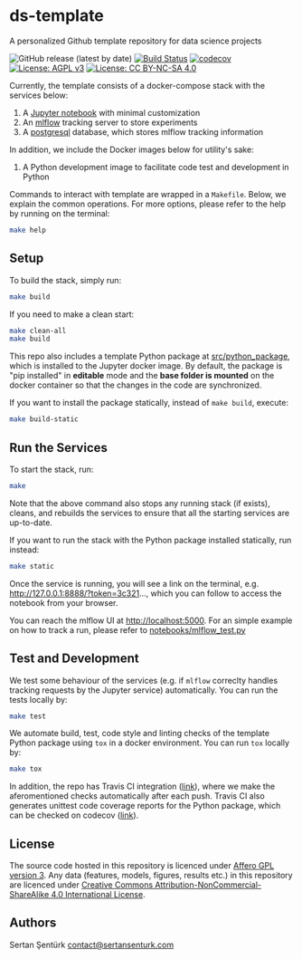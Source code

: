 # ds-template

A personalized Github template repository for data science projects

![GitHub release (latest by date)](https://img.shields.io/github/v/release/sertansenturk/ds-template) [![Build Status](https://travis-ci.com/sertansenturk/ds-template.svg?branch=master)](https://travis-ci.com/sertansenturk/ds-template) [![codecov](https://codecov.io/gh/sertansenturk/ds-template/branch/master/graph/badge.svg)](https://codecov.io/gh/sertansenturk/ds-template) [![License: AGPL v3](https://img.shields.io/badge/License-AGPL%20v3-ff69b4.svg)](http://www.gnu.org/licenses/agpl-3.0) [![License: CC BY-NC-SA 4.0](https://img.shields.io/badge/License-CC%20BY--NC--SA%204.0-ff69b4.svg)](http://creativecommons.org/licenses/by-nc-sa/4.0/)

Currently, the template consists of a docker-compose stack with the services below:

1. A [Jupyter notebook](https://jupyter.org/) with minimal customization
2. An [mlflow](https://mlflow.org/) tracking server to store experiments
3. A [postgresql](https://www.postgresql.org/) database, which stores mlflow tracking information

In addition, we include the Docker images below for utility's sake:

1. A Python development image to facilitate code test and development in Python

Commands to interact with template are wrapped in a `Makefile`. Below, we explain the common operations. For more options, please refer to the help by running on the terminal:

```bash
make help
```

## Setup

To build the stack, simply run:

```bash
make build
```

If you need to make a clean start:

```bash
make clean-all
make build
```

This repo also includes a template Python package at [src/python_package](src/python_package), which is installed to the Jupyter docker image. By default, the package is "pip installed" in **editable** mode and the **base folder is mounted** on the docker container so that the changes in the code are synchronized.

If you want to install the package statically, instead of `make build`, execute:

```bash
make build-static
```

## Run the Services

To start the stack, run:

```bash
make
```

Note that the above command also stops any running stack (if exists), cleans, and rebuilds the services to ensure that all the starting services are up-to-date.

If you want to run the stack with the Python package installed statically, run instead:

```bash
make static
```

Once the service is running, you will see a link on the terminal, e.g. http://127.0.0.1:8888/?token=3c321..., which you can follow to access the notebook from your browser.

You can reach the mlflow UI at [http://localhost:5000](http://localhost:5000). For an simple example on how to track a run, please refer to [notebooks/mlflow_test.py](notebooks/mlflow_test.ipynb)

## Test and Development

We test some behaviour of the services (e.g. if `mlflow` correclty handles tracking requests by the Jupyter service) automatically. You can run the tests locally by:

```bash
make test
```

We automate build, test, code style and linting checks of the template Python package using `tox` in a docker environment. You can run `tox` locally by:

```bash
make tox
```

In addition, the repo has Travis CI integration ([link](https://travis-ci.com/github/sertansenturk/ds-template)), where we make the aferomentioned checks automatically after each push. Travis CI also generates unittest code coverage reports for the Python package, which can be checked on codecov ([link](https://codecov.io/gh/sertansenturk/ds-template/)).

## License

The source code hosted in this repository is licenced under [Affero GPL version 3](https://www.gnu.org/licenses/agpl-3.0.en.html). Any data (features, models,  figures, results etc.) in this repository are licenced under [Creative Commons Attribution-NonCommercial-ShareAlike 4.0 International License](http://creativecommons.org/licenses/by-nc-sa/4.0/).

## Authors

Sertan Şentürk
contact@sertansenturk.com
